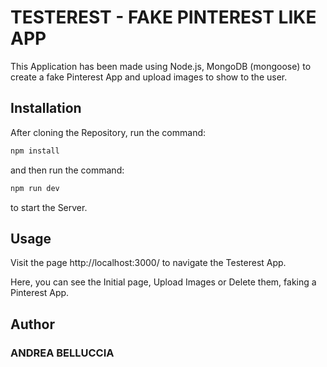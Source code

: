 # TESTEREST - FAKE PINTEREST LIKE APP

This Application has been made using Node.js, MongoDB (mongoose) to create a fake Pinterest App and upload images to show to the user.

## Installation

After cloning the Repository, run the command:

```bash
npm install
```

and then run the command:

```bash
npm run dev
```

to start the Server.

## Usage

Visit the page http://localhost:3000/ to navigate the Testerest App.

Here, you can see the Initial page, Upload Images or Delete them, faking a Pinterest App.

## Author

### ANDREA BELLUCCIA
